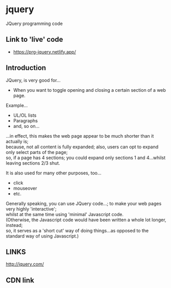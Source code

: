 # jquery
JQuery programming code

## Link to 'live' code

- https://prg-jquery.netlify.app/  

## Introduction

JQuery, is very good for...  

- When you want to toggle opening and closing a certain section of a web page.  

Example...  

- UL/OL lists  
- Paragraphs  
- and, so on...  

...in effect, this makes the web page appear to be much shorter than it actually is;  
because, not all content is fully expanded; also, users can opt to expand only select parts of the page;  
so, if a page has 4 sections; you could expand only sections 1 and 4...whilst leaving sections 2/3 shut.  

It is also used for many other purposes, too...  

- click 
- mouseover  
- etc.  

Generally speaking, you can use JQuery code...; to make your web pages very highly 'interactive';    
whilst at the same time using 'minimal' Javascript code.  
(Otherwise, the Javascript code would have been written a whole lot longer, instead;  
 so, it serves as a 'short cut' way of doing things...as opposed to the standard way of using Javascript.)      

## LINKS

http://jquery.com/

## CDN link

>> <script src="http://code.jquery.com/jquery-1.12.0.min.js"></script>



